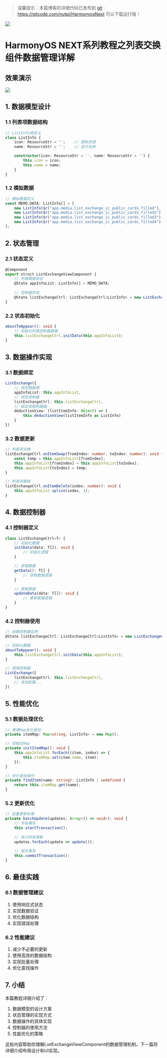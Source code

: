 > 温馨提示：本篇博客的详细代码已发布到 [git](https://gitcode.com/nutpi/HarmonyosNext) : https://gitcode.com/nutpi/HarmonyosNext 可以下载运行哦！

![](https://files.mdnice.com/user/47561/e7866215-2919-4450-90eb-21112b7974a1.png)
# HarmonyOS NEXT系列教程之列表交换组件数据管理详解
## 效果演示

![](https://files.mdnice.com/user/47561/82592202-671d-445a-8eee-e36ca4d748dc.gif)
## 1. 数据模型设计

### 1.1 列表项数据结构
```typescript
// ListInfo类定义
class ListInfo {
    icon: ResourceStr = '';    // 图标资源
    name: ResourceStr = '';    // 显示名称

    constructor(icon: ResourceStr = '', name: ResourceStr = '') {
        this.icon = icon;
        this.name = name;
    }
}
```

### 1.2 模拟数据
```typescript
// 模拟数据定义
const MEMO_DATA: ListInfo[] = [
    new ListInfo($r("app.media.list_exchange_ic_public_cards_filled"), '账户余额'),
    new ListInfo($r("app.media.list_exchange_ic_public_cards_filled2"), 'xx银行储蓄卡（1234）'),
    new ListInfo($r("app.media.list_exchange_ic_public_cards_filled3"), 'xx银行储蓄卡（1238）'),
    new ListInfo($r("app.media.list_exchange_ic_public_cards_filled4"), 'xx银行储蓄卡（1236）')
];
```

## 2. 状态管理

### 2.1 状态定义
```typescript
@Component
export struct ListExchangeViewComponent {
    // 列表数据状态
    @State appInfoList: ListInfo[] = MEMO_DATA;
    
    // 控制器状态
    @State listExchangeCtrl: ListExchangeCtrl<ListInfo> = new ListExchangeCtrl();
}
```

### 2.2 状态初始化
```typescript
aboutToAppear(): void {
    // 初始化列表控制器数据
    this.listExchangeCtrl.initData(this.appInfoList);
}
```

## 3. 数据操作实现

### 3.1 数据绑定
```typescript
ListExchange({
    // 绑定数据源
    appInfoList: this.appInfoList,
    // 绑定控制器
    listExchangeCtrl: this.listExchangeCtrl,
    // 绑定视图构建器
    deductionView: (listItemInfo: Object) => {
        this.deductionView(listItemInfo as ListInfo)
    }
})
```

### 3.2 数据更新
```typescript
// 列表项交换
listExchangeCtrl.onItemSwap(fromIndex: number, toIndex: number): void {
    const temp = this.appInfoList[fromIndex];
    this.appInfoList[fromIndex] = this.appInfoList[toIndex];
    this.appInfoList[toIndex] = temp;
}

// 列表项删除
listExchangeCtrl.onItemDelete(index: number): void {
    this.appInfoList.splice(index, 1);
}
```

## 4. 数据控制器

### 4.1 控制器定义
```typescript
class ListExchangeCtrl<T> {
    // 初始化数据
    initData(data: T[]): void {
        // 初始化逻辑
    }

    // 获取数据
    getData(): T[] {
        // 获取数据逻辑
    }

    // 更新数据
    updateData(data: T[]): void {
        // 更新数据逻辑
    }
}
```

### 4.2 控制器使用
```typescript
// 创建控制器实例
@State listExchangeCtrl: ListExchangeCtrl<ListInfo> = new ListExchangeCtrl();

// 初始化数据
aboutToAppear(): void {
    this.listExchangeCtrl.initData(this.appInfoList);
}

// 使用控制器
ListExchange({
    listExchangeCtrl: this.listExchangeCtrl,
    // 其他配置...
})
```

## 5. 性能优化

### 5.1 数据处理优化
```typescript
// 使用Map优化查找
private itemMap: Map<string, ListInfo> = new Map();

// 初始化Map
private initItemMap(): void {
    this.appInfoList.forEach((item, index) => {
        this.itemMap.set(item.name, item);
    });
}

// 优化查找操作
private findItem(name: string): ListInfo | undefined {
    return this.itemMap.get(name);
}
```

### 5.2 更新优化
```typescript
// 批量更新处理
private batchUpdate(updates: Array<() => void>): void {
    // 开始事务
    this.startTransaction();
    
    // 执行所有更新
    updates.forEach(update => update());
    
    // 提交事务
    this.commitTransaction();
}
```

## 6. 最佳实践

### 6.1 数据管理建议
1. 使用响应式状态
2. 实现数据验证
3. 优化数据结构
4. 实现错误处理

### 6.2 性能建议
1. 减少不必要的更新
2. 使用高效的数据结构
3. 实现批量处理
4. 优化查找操作

## 7. 小结

本篇教程详细介绍了：
1. 数据模型的设计方案
2. 状态管理的实现方式
3. 数据操作的具体实现
4. 控制器的使用方法
5. 性能优化的策略

这些内容帮助你理解ListExchangeViewComponent的数据管理机制。下一篇将详细介绍布局设计和UI实现。
